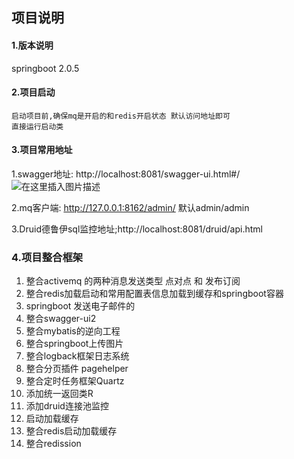 ## 项目说明

#### 1.版本说明
springboot 2.0.5

#### 2.项目启动
    启动项目前,确保mq是开启的和redis开启状态 默认访问地址即可
    直接运行启动类
    
#### 3.项目常用地址
1.swagger地址: http://localhost:8081/swagger-ui.html#/
![在这里插入图片描述](https://img-blog.csdnimg.cn/20200602194521698.png?x-oss-process=image/watermark,type_ZmFuZ3poZW5naGVpdGk,shadow_1,text_aHR0cHM6Ly9ibG9nLmNzZG4ubmV0L0NvcmV5WHV1,size_5,color_FFFFFF,t_10)
        
2.mq客户端:    http://127.0.0.1:8162/admin/
默认admin/admin   

3.Druid德鲁伊sql监控地址;http://localhost:8081/druid/api.html


### 4.项目整合框架
1.  整合activemq 的两种消息发送类型 点对点 和 发布订阅
2.  整合redis加载启动和常用配置表信息加载到缓存和springboot容器
3.  springboot 发送电子邮件的
4.  整合swagger-ui2
3.  整合mybatis的逆向工程
4.  整合springboot上传图片
5.  整合logback框架日志系统
6.  整合分页插件 pagehelper
7.  整合定时任务框架Quartz
8.  添加统一返回类R
9.  添加druid连接池监控
10. 启动加载缓存
11. 整合redis启动加载缓存
12. 整合redission

   
     

